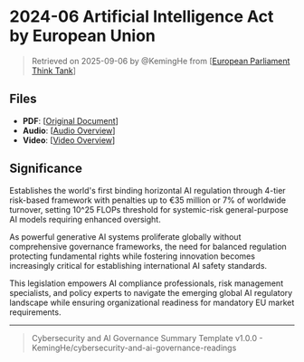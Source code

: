 # 2024-06 Artificial Intelligence Act by European Union

> Retrieved on 2025-09-06 by @KemingHe from [[European Parliament Think Tank](https://www.europarl.europa.eu/thinktank/en/document/EPRS_BRI(2021)698792)]

## Files

- **PDF**: [[Original Document](https://drive.google.com/file/d/1lJl61cVUadOrFQ5lENDuWFlawyATHaCA/view?usp=sharing)]
- **Audio**: [[Audio Overview](https://drive.google.com/file/d/1-078_nJFBzDOWK3Lel2Jvh0STu6dlN1I/view?usp=sharing)]
- **Video**: [[Video Overview](https://drive.google.com/file/d/1Oue88Tpq3ev5zuS6vFdWwPd-hf0IUmhV/view?usp=sharing)]

## Significance

Establishes the world's first binding horizontal AI regulation through 4-tier risk-based framework with penalties up to €35 million or 7% of worldwide turnover, setting 10^25 FLOPs threshold for systemic-risk general-purpose AI models requiring enhanced oversight.

As powerful generative AI systems proliferate globally without comprehensive governance frameworks, the need for balanced regulation protecting fundamental rights while fostering innovation becomes increasingly critical for establishing international AI safety standards.

This legislation empowers AI compliance professionals, risk management specialists, and policy experts to navigate the emerging global AI regulatory landscape while ensuring organizational readiness for mandatory EU market requirements.

---

> Cybersecurity and AI Governance Summary Template v1.0.0 - KemingHe/cybersecurity-and-ai-governance-readings
